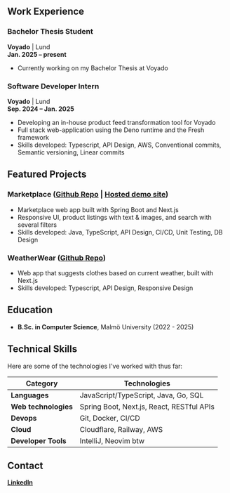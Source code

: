## Work Experience

### Bachelor Thesis Student
**Voyado** | Lund  
**Jan. 2025 – present**  
- Currently working on my Bachelor Thesis at Voyado

### Software Developer Intern
**Voyado** | Lund  
**Sep. 2024 – Jan. 2025**  
- Developing an in-house product feed transformation tool for Voyado  
- Full stack web-application using the Deno runtime and the Fresh framework
- Skills developed: Typescript, API Design, AWS, Conventional commits, Semantic versioning, Linear commits

## Featured Projects

### Marketplace ([Github Repo](https://github.com/luxcorel/marketplace) | [Hosted demo site](https://marketplace.johros.dev/))
- Marketplace web app built with Spring Boot and Next.js
- Responsive UI, product listings with text & images, and search with several filters
- Skills developed: Java, TypeScript, API Design, CI/CD, Unit Testing, DB Design

### WeatherWear ([Github Repo](https://github.com/luxcorel/weatherwear))
- Web app that suggests clothes based on current weather, built with Next.js
- Skills developed: Typescript, API Design, Responsive Design

## Education
- **B.Sc. in Computer Science**, Malmö University (2022 - 2025)

## Technical Skills
Here are some of the technologies I've worked with thus far:

| **Category**                   | **Technologies**                                                     |
|--------------------------------|----------------------------------------------------------------------|
| **Languages**                  | JavaScript/TypeScript, Java, Go, SQL                                 |
| **Web technologies**           | Spring Boot, Next.js, React, RESTful APIs                            |
| **Devops**                     | Git, Docker, CI/CD                                                   |
| **Cloud**                      | Cloudflare, Railway, AWS                                             |
| **Developer Tools**            | IntelliJ, Neovim btw                                                 |

## Contact
**[LinkedIn](https://www.linkedin.com/in/johannes-rosengren)**
